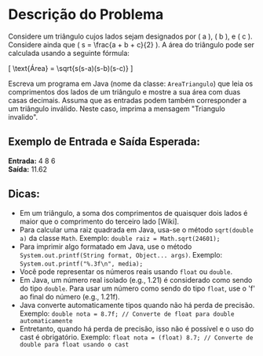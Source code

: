 # Descrição do Problema

Considere um triângulo cujos lados sejam designados por \( a \), \( b \), e \( c \). Considere ainda que \( s = \frac{a + b + c}{2} \). A área do triângulo pode ser calculada usando a seguinte fórmula:

\[
\text{Área} = \sqrt{s(s-a)(s-b)(s-c)}
\]

Escreva um programa em Java (nome da classe: `AreaTriangulo`) que leia os comprimentos dos lados de um triângulo e mostre a sua área com duas casas decimais. Assuma que as entradas podem também corresponder a um triângulo inválido. Neste caso, imprima a mensagem "Triangulo invalido".

## Exemplo de Entrada e Saída Esperada:

**Entrada:** 4 8 6  
**Saída:** 11.62

## Dicas:

- Em um triângulo, a soma dos comprimentos de quaisquer dois lados é maior que o comprimento do terceiro lado [Wiki].
- Para calcular uma raiz quadrada em Java, usa-se o método `sqrt(double a)` da classe `Math`. Exemplo: `double raiz = Math.sqrt(24601);`
- Para imprimir algo formatado em Java, use o método `System.out.printf(String format, Object... args)`. Exemplo: `System.out.printf("%.3f\n", media);`
- Você pode representar os números reais usando `float` ou `double`.
- Em Java, um número real isolado (e.g., 1.21) é considerado como sendo do tipo `double`. Para usar um número como sendo do tipo `float`, use o 'f' ao final do número (e.g., 1.21f).
- Java converte automaticamente tipos quando não há perda de precisão. Exemplo: `double nota = 8.7f; // Converte de float para double automaticamente`
- Entretanto, quando há perda de precisão, isso não é possível e o uso do cast é obrigatório. Exemplo: `float nota = (float) 8.7; // Converte de double para float usando o cast`
